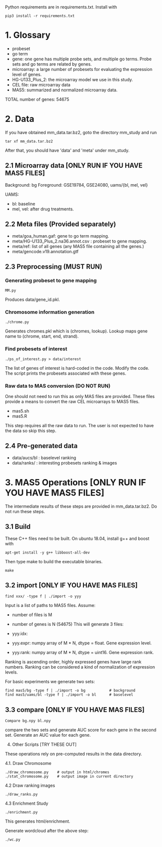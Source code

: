 
Python requirements are in requirements.txt.  Install with 

```
pip3 install -r requirements.txt
```

# 1. Glossary

- probeset
- go term
- gene: one gene has multiple probe sets, and multiple go terms.  Probe sets and go terms are related by genes.
- microarray: a large number of probesets for evaluating the expression level of genes.
- HG-U133_Plus_2: the microarray model we use in this study.
- CEL file: raw microarray data
- MAS5: summarized and normalized microarray data.

TOTAL number of genes: 54675

# 2. Data

If you have obtained mm_data.tar.bz2, goto the directory mm_study and
run
```
tar xf mm_data.tar.bz2
```
After that, you should have 'data' and 'meta' under mm_study.

## 2.1 Microarray data [ONLY RUN IF YOU HAVE MAS5 FILES]

Background: bg
Foreground: GSE19784, GSE24080, uams/{bl, mel, vel}

UAMS:

- bl: baseline
- mel, vel: after drug treatments.

## 2.2 Meta files (Provided separately)

- meta/goa_human.gaf: gene to go term mapping.
- meta/HG-U133_Plus_2.na36.annot.csv : probeset to gene mapping.
- meta/ref: list of all genes (any MAS5 file containing all the genes.)
- meta/gencode.v19.annotation.gtf

## 2.3 Preprocessing (MUST RUN)

### Generating probeset to gene mapping
```
MM.py
```
Produces data/gene_id.pkl.

### Chromosome information generation
```
./chrome.py
```
Generates chromes.pkl which is (chromes, lookup).  Lookup maps gene name
to (chrome, start, end, strand).

### Find probesets of interest
```
./ps_of_interest.py > data/interest
```
The list of genes of interest is hard-coded in the code. Modify the
code.  The script prints the probesets associated with these genes.

### Raw data to MAS conversion (DO NOT RUN)

One should not need to run this as only MAS files are provided.
These files provide a means to convert the raw CEL microarrays to MAS5
files.

- mas5.sh
- mas5.R

This step requires all the raw data to run.  The user is not expected to
have the data so skip this step.


## 2.4 Pre-generated data

- data/aucs/bl	: baselevel ranking
- data/ranks/   : interesting probesets ranking & images


# 3. MAS5 Operations [ONLY RUN IF YOU HAVE MAS5 FILES]

The intermediate results of these steps are provided in mm_data.tar.bz2.
Do not run these steps.


## 3.1 Build

These C++ files need to be built.  On ubuntu 18.04, install g++ and boost with
```
apt-get install -y g++ libboost-all-dev
```

Then type make to build the executable binaries.
```
make
```

## 3.2 import [ONLY IF YOU HAVE MAS FILES]

```
find xxx/ -type f | ./import -o yyy
```

Input is a list of paths to MAS5 files.  Assume:
- number of files is M
- number of genes is N (54675)
This will generate 3 files:

- yyy.idx: 
- yyy.expr: numpy array of M * N, dtype = float.  Gene expression level.
- yyy.rank: numpy array of M * N, dtype = uint16.  Gene expression rank.


Ranking is ascending order, highly expressed genes have large rank numbers.  Ranking can be considered a kind of normalization of expression levels.


For basic experiments we generate two sets:

```
find mas5/bg -type f | ./import -o bg			# background
find mas5/uams/bl -type f | ./import -o bl		# baselevel
```


## 3.3 compare [ONLY IF YOU HAVE MAS FILES]

```
Compare bg.npy bl.npy
```

compare the two sets and generate AUC score for each gene in the second set.  Generate an AUC value for each gene.


4. Other Scripts [TRY THESE OUT]

These operations rely on pre-computed results in the data directory.

4.1. Draw Chromosome

```
./draw_chromosome.py	# output in html/chromes
./stat_chromosome.py	# output image in current directory
```


4.2 Draw ranking images

```
./draw_ranks.py
```

4.3 Enrichment Study

```
./enrichment.py
```

This generates html/enrichment.

Generate wordcloud after the above step:

```
./wc.py
```














